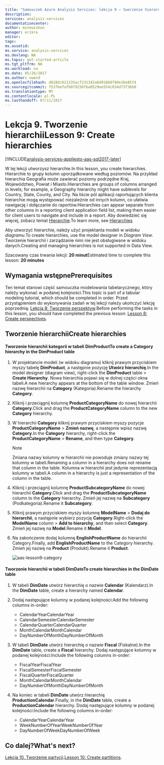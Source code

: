 ```yaml
---
title: "Samouczek Azure Analysis Services: lekcja 9 — tworzenie hierarchii | Microsoft Docs"
description: 
services: analysis-services
documentationcenter: 
author: minewiskan
manager: erikre
editor: 
tags: 
ms.assetid: 
ms.service: analysis-services
ms.devlang: NA
ms.topic: get-started-article
ms.tgt_pltfrm: NA
ms.workload: na
ms.date: 05/26/2017
ms.author: owend
ms.openlocfilehash: d628dc621335acf231342a6d9186079de16e85f4
ms.sourcegitcommit: f537befafb079256fba0529ee554c034d73f36b0
ms.translationtype: MT
ms.contentlocale: pl-PL
ms.lasthandoff: 07/11/2017
---
```

# <a name="lesson-9-create-hierarchies"></a><span data-ttu-id="f4f7c-102">Lekcja 9. Tworzenie hierarchii</span><span class="sxs-lookup"><span data-stu-id="f4f7c-102">Lesson 9: Create hierarchies</span></span>

[!INCLUDE[analysis-services-appliesto-aas-sql2017-later](../../../includes/analysis-services-appliesto-aas-sql2017-later.md)]

<span data-ttu-id="f4f7c-103">W tej lekcji utworzysz hierarchie.</span><span class="sxs-lookup"><span data-stu-id="f4f7c-103">In this lesson, you create hierarchies.</span></span> <span data-ttu-id="f4f7c-104">Hierarchie to grupy kolumn uporządkowane według poziomów. Na przykład hierarchia Geografia może zawierać poziomy podrzędne Kraj, Województwo, Powiat i Miasto.</span><span class="sxs-lookup"><span data-stu-id="f4f7c-104">Hierarchies are groups of columns arranged in levels; for example, a Geography hierarchy might have sublevels for Country, State, County, and City.</span></span> <span data-ttu-id="f4f7c-105">Na liście pól aplikacji raportujących klienta hierarchie mogą występować niezależnie od innych kolumn, co ułatwia nawigację i dołączanie do raportów.</span><span class="sxs-lookup"><span data-stu-id="f4f7c-105">Hierarchies can appear separate from other columns in a reporting client application field list, making them easier for client users to navigate and include in a report.</span></span> <span data-ttu-id="f4f7c-106">Aby dowiedzieć się więcej, zobacz temat [Hierarchie](https://docs.microsoft.com/sql/analysis-services/tabular-models/hierarchies-ssas-tabular).</span><span class="sxs-lookup"><span data-stu-id="f4f7c-106">To learn more, see [Hierarchies](https://docs.microsoft.com/sql/analysis-services/tabular-models/hierarchies-ssas-tabular)</span></span>
  
<span data-ttu-id="f4f7c-107">Aby utworzyć hierarchie, należy użyć projektanta modeli w *widoku diagramu*.</span><span class="sxs-lookup"><span data-stu-id="f4f7c-107">To create hierarchies, use the model designer in *Diagram View*.</span></span> <span data-ttu-id="f4f7c-108">Tworzenie hierarchii i zarządzanie nimi nie jest obsługiwane w widoku danych.</span><span class="sxs-lookup"><span data-stu-id="f4f7c-108">Creating and managing hierarchies is not supported in Data View.</span></span>  
  
<span data-ttu-id="f4f7c-109">Szacowany czas trwania lekcji: **20 minut**</span><span class="sxs-lookup"><span data-stu-id="f4f7c-109">Estimated time to complete this lesson: **20 minutes**</span></span>  
  
## <a name="prerequisites"></a><span data-ttu-id="f4f7c-110">Wymagania wstępne</span><span class="sxs-lookup"><span data-stu-id="f4f7c-110">Prerequisites</span></span>  
<span data-ttu-id="f4f7c-111">Ten temat stanowi część samouczka modelowania tabelarycznego, który należy wykonać w podanej kolejności.</span><span class="sxs-lookup"><span data-stu-id="f4f7c-111">This topic is part of a tabular modeling tutorial, which should be completed in order.</span></span> <span data-ttu-id="f4f7c-112">Przed przystąpieniem do wykonywania zadań w tej lekcji należy ukończyć lekcję poprzednią: [Lekcja 8: Tworzenie perspektyw](../tutorials/aas-lesson-8-create-perspectives.md).</span><span class="sxs-lookup"><span data-stu-id="f4f7c-112">Before performing the tasks in this lesson, you should have completed the previous lesson: [Lesson 8: Create perspectives](../tutorials/aas-lesson-8-create-perspectives.md).</span></span>  
  
## <a name="create-hierarchies"></a><span data-ttu-id="f4f7c-113">Tworzenie hierarchii</span><span class="sxs-lookup"><span data-stu-id="f4f7c-113">Create hierarchies</span></span>  
  
#### <a name="to-create-a-category-hierarchy-in-the-dimproduct-table"></a><span data-ttu-id="f4f7c-114">Tworzenie hierarchii kategorii w tabeli DimProduct</span><span class="sxs-lookup"><span data-stu-id="f4f7c-114">To create a Category hierarchy in the DimProduct table</span></span>  
  
1.  <span data-ttu-id="f4f7c-115">W projektancie modeli (w widoku diagramu) kliknij prawym przyciskiem myszy tabelę **DimProduct**, a następnie pozycję **Utwórz hierarchię**.</span><span class="sxs-lookup"><span data-stu-id="f4f7c-115">In the model designer (diagram view), right-click the **DimProduct** table > **Create Hierarchy**.</span></span> <span data-ttu-id="f4f7c-116">Nowa hierarchia pojawi się w dolnej części okna tabeli.</span><span class="sxs-lookup"><span data-stu-id="f4f7c-116">A new hierarchy appears at the bottom of the table window.</span></span> <span data-ttu-id="f4f7c-117">Zmień nazwę hierarchii na **Category** (Kategoria).</span><span class="sxs-lookup"><span data-stu-id="f4f7c-117">Rename the hierarchy **Category**.</span></span>  
  
2.  <span data-ttu-id="f4f7c-118">Kliknij i przeciągnij kolumnę **ProductCategoryName** do nowej hierarchii **Category**.</span><span class="sxs-lookup"><span data-stu-id="f4f7c-118">Click and drag the **ProductCategoryName** column to the new **Category** hierarchy.</span></span>  
  
3.  <span data-ttu-id="f4f7c-119">W hierarchii **Category** kliknij prawym przyciskiem myszy pozycje **ProductCategoryName** > **Zmień nazwę**, a następnie wpisz nazwę **Category**.</span><span class="sxs-lookup"><span data-stu-id="f4f7c-119">In the **Category** hierarchy, right-click the **ProductCategoryName** > **Rename**, and then type **Category**.</span></span>  
  
    > [!NOTE]  
    > <span data-ttu-id="f4f7c-120">Zmiana nazwy kolumny w hierarchii nie powoduje zmiany nazwy tej kolumny w tabeli.</span><span class="sxs-lookup"><span data-stu-id="f4f7c-120">Renaming a column in a hierarchy does not rename that column in the table.</span></span> <span data-ttu-id="f4f7c-121">Kolumna w hierarchii jest jedynie reprezentacją kolumny w tabeli.</span><span class="sxs-lookup"><span data-stu-id="f4f7c-121">A column in a hierarchy is just a representation of the column in the table.</span></span>  
  
4.  <span data-ttu-id="f4f7c-122">Kliknij i przeciągnij kolumnę **ProductSubcategoryName** do nowej hierarchii **Category**.</span><span class="sxs-lookup"><span data-stu-id="f4f7c-122">Click and drag the **ProductSubcategoryName** column to the **Category** hierarchy.</span></span> <span data-ttu-id="f4f7c-123">Zmień jej nazwę na **Subcategory** (Podkategoria).</span><span class="sxs-lookup"><span data-stu-id="f4f7c-123">Rename it **Subcategory**.</span></span> 
  
5.  <span data-ttu-id="f4f7c-124">Kliknij prawym przyciskiem myszy kolumnę **ModelName** > **Dodaj do hierarchii**, a następnie wybierz pozycję **Category**.</span><span class="sxs-lookup"><span data-stu-id="f4f7c-124">Right-click the **ModelName** column > **Add to hierarchy**, and then select **Category**.</span></span> <span data-ttu-id="f4f7c-125">Zmień jej nazwę na **Model**.</span><span class="sxs-lookup"><span data-stu-id="f4f7c-125">Rename it **Model**.</span></span>

6.  <span data-ttu-id="f4f7c-126">Na zakończenie dodaj kolumnę **EnglishProductName** do hierarchii Category.</span><span class="sxs-lookup"><span data-stu-id="f4f7c-126">Finally, add **EnglishProductName** to the Category hierarchy.</span></span> <span data-ttu-id="f4f7c-127">Zmień jej nazwę na **Product** (Produkt).</span><span class="sxs-lookup"><span data-stu-id="f4f7c-127">Rename it **Product**.</span></span>  

    ![aas-lesson9-category](../tutorials/media/aas-lesson9-category.png)
  
#### <a name="to-create-hierarchies-in-the-dimdate-table"></a><span data-ttu-id="f4f7c-129">Tworzenie hierarchii w tabeli DimDate</span><span class="sxs-lookup"><span data-stu-id="f4f7c-129">To create hierarchies in the DimDate table</span></span>  
  
1.  <span data-ttu-id="f4f7c-130">W tabeli **DimDate** utwórz hierarchię o nazwie **Calendar** (Kalendarz).</span><span class="sxs-lookup"><span data-stu-id="f4f7c-130">In the **DimDate** table, create a hierarchy named **Calendar**.</span></span>  
  
3.  <span data-ttu-id="f4f7c-131">Dodaj następujące kolumny w podanej kolejności:</span><span class="sxs-lookup"><span data-stu-id="f4f7c-131">Add the following columns in-order:</span></span>

    *  <span data-ttu-id="f4f7c-132">CalendarYear</span><span class="sxs-lookup"><span data-stu-id="f4f7c-132">CalendarYear</span></span>
    *  <span data-ttu-id="f4f7c-133">CalendarSemester</span><span class="sxs-lookup"><span data-stu-id="f4f7c-133">CalendarSemester</span></span>
    *  <span data-ttu-id="f4f7c-134">CalendarQuarter</span><span class="sxs-lookup"><span data-stu-id="f4f7c-134">CalendarQuarter</span></span>
    *  <span data-ttu-id="f4f7c-135">MonthCalendar</span><span class="sxs-lookup"><span data-stu-id="f4f7c-135">MonthCalendar</span></span>
    *  <span data-ttu-id="f4f7c-136">DayNumberOfMonth</span><span class="sxs-lookup"><span data-stu-id="f4f7c-136">DayNumberOfMonth</span></span>
    
4.  <span data-ttu-id="f4f7c-137">W tabeli **DimDate** utwórz hierarchię o nazwie **Fiscal** (Fiskalne).</span><span class="sxs-lookup"><span data-stu-id="f4f7c-137">In the **DimDate** table, create a **Fiscal** hierarchy.</span></span> <span data-ttu-id="f4f7c-138">Dodaj następujące kolumny w podanej kolejności:</span><span class="sxs-lookup"><span data-stu-id="f4f7c-138">Include the following columns in-order:</span></span>  
  
    *  <span data-ttu-id="f4f7c-139">FiscalYear</span><span class="sxs-lookup"><span data-stu-id="f4f7c-139">FiscalYear</span></span>
    *  <span data-ttu-id="f4f7c-140">FiscalSemester</span><span class="sxs-lookup"><span data-stu-id="f4f7c-140">FiscalSemester</span></span>
    *  <span data-ttu-id="f4f7c-141">FiscalQuarter</span><span class="sxs-lookup"><span data-stu-id="f4f7c-141">FiscalQuarter</span></span>
    *  <span data-ttu-id="f4f7c-142">MonthCalendar</span><span class="sxs-lookup"><span data-stu-id="f4f7c-142">MonthCalendar</span></span>
    *  <span data-ttu-id="f4f7c-143">DayNumberOfMonth</span><span class="sxs-lookup"><span data-stu-id="f4f7c-143">DayNumberOfMonth</span></span>
  
5.  <span data-ttu-id="f4f7c-144">Na koniec w tabeli **DimDate** utwórz hierarchię **ProductionCalendar**.</span><span class="sxs-lookup"><span data-stu-id="f4f7c-144">Finally, in the **DimDate** table, create a **ProductionCalendar** hierarchy.</span></span> <span data-ttu-id="f4f7c-145">Dodaj następujące kolumny w podanej kolejności:</span><span class="sxs-lookup"><span data-stu-id="f4f7c-145">Include the following columns in-order:</span></span>  
    *  <span data-ttu-id="f4f7c-146">CalendarYear</span><span class="sxs-lookup"><span data-stu-id="f4f7c-146">CalendarYear</span></span>
    *  <span data-ttu-id="f4f7c-147">WeekNumberOfYear</span><span class="sxs-lookup"><span data-stu-id="f4f7c-147">WeekNumberOfYear</span></span>
    *  <span data-ttu-id="f4f7c-148">DayNumberOfWeek</span><span class="sxs-lookup"><span data-stu-id="f4f7c-148">DayNumberOfWeek</span></span>
  
 ## <a name="whats-next"></a><span data-ttu-id="f4f7c-149">Co dalej?</span><span class="sxs-lookup"><span data-stu-id="f4f7c-149">What's next?</span></span>
<span data-ttu-id="f4f7c-150">[Lekcja 10. Tworzenie partycji](../tutorials/aas-lesson-10-create-partitions.md).</span><span class="sxs-lookup"><span data-stu-id="f4f7c-150">[Lesson 10: Create partitions](../tutorials/aas-lesson-10-create-partitions.md).</span></span> 
  
  
